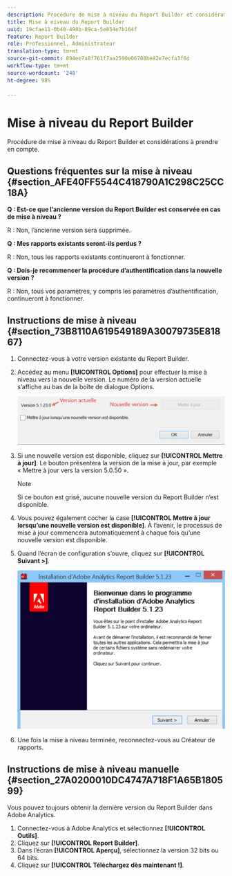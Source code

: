 ```yaml
---
description: Procédure de mise à niveau du Report Builder et considérations à prendre en compte.
title: Mise à niveau du Report Builder
uuid: 19cfae11-0b40-498b-89ca-5e854e7b164f
feature: Report Builder
role: Professionnel, Administrateur
translation-type: tm+mt
source-git-commit: 894ee7a8f761f7aa2590e06708be82e7ecfa3f6d
workflow-type: tm+mt
source-wordcount: '248'
ht-degree: 98%

---
```



# Mise à niveau du Report Builder

Procédure de mise à niveau du Report Builder et considérations à prendre en compte.

## Questions fréquentes sur la mise à niveau {#section_AFE40FF5544C418790A1C298C25CC18A}

**Q : Est-ce que l’ancienne version du Report Builder est conservée en cas de mise à niveau ?**

R : Non, l’ancienne version sera supprimée.

**Q : Mes rapports existants seront-ils perdus ?**

R : Non, tous les rapports existants continueront à fonctionner.

**Q : Dois-je recommencer la procédure d’authentification dans la nouvelle version ?**

R : Non, tous vos paramètres, y compris les paramètres d’authentification, continueront à fonctionner.

## Instructions de mise à niveau {#section_73B8110A619549189A30079735E81867}

1. Connectez-vous à votre version existante du Report Builder.
1. Accédez au menu **[!UICONTROL Options]** pour effectuer la mise à niveau vers la nouvelle version. Le numéro de la version actuelle s’affiche au bas de la boîte de dialogue Options.

   ![](assets/upgrade.png)

1. Si une nouvelle version est disponible, cliquez sur **[!UICONTROL Mettre à jour]**. Le bouton présentera la version de la mise à jour, par exemple « Mettre à jour vers la version 5.0.50 ».

   >[!NOTE]
   >
   >Si ce bouton est grisé, aucune nouvelle version du Report Builder n’est disponible.

1. Vous pouvez également cocher la case **[!UICONTROL Mettre à jour lorsqu’une nouvelle version est disponible]**. À l’avenir, le processus de mise à jour commencera automatiquement à chaque fois qu’une nouvelle version est disponible.
1. Quand l’écran de configuration s’ouvre, cliquez sur **[!UICONTROL Suivant >]**.

   ![](assets/setup.png)

1. Une fois la mise à niveau terminée, reconnectez-vous au Créateur de rapports.

## Instructions de mise à niveau manuelle {#section_27A0200010DC4747A718F1A65B180599}

Vous pouvez toujours obtenir la dernière version du Report Builder dans Adobe Analytics.

1. Connectez-vous à Adobe Analytics et sélectionnez **[!UICONTROL Outils]**.
1. Cliquez sur **[!UICONTROL Report Builder]**.
1. Dans l’écran **[!UICONTROL Aperçu]**, sélectionnez la version 32 bits ou 64 bits.
1. Cliquez sur **[!UICONTROL Téléchargez dès maintenant !]**.

